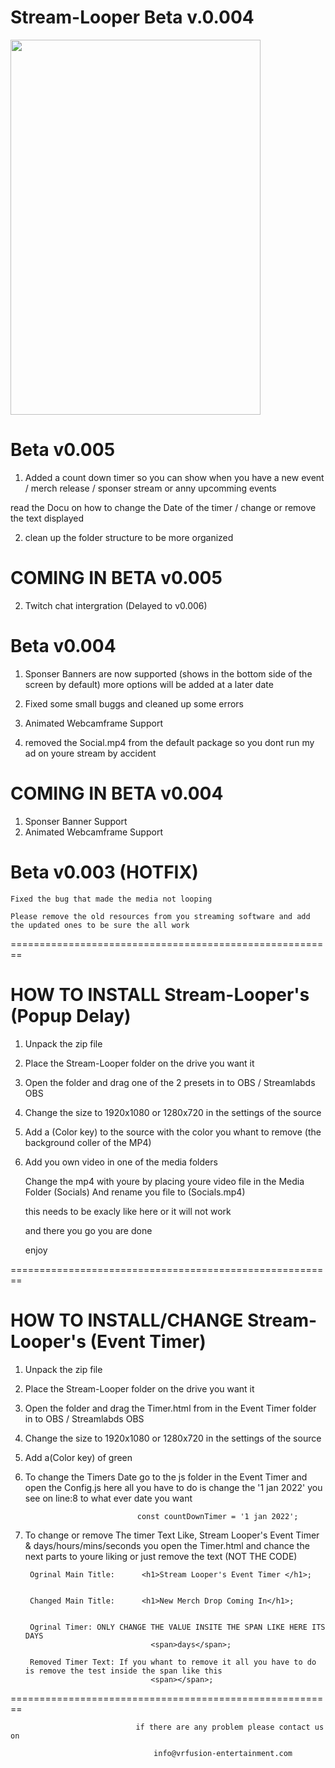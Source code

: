 # Stream-Looper Beta v.0.004

 <img src="/StreamLooper.png" height="600" width="400">


# Beta v0.005
1. Added a count down timer so you can show when you have a new event / merch release / sponser stream
 or anny upcomming events 

 read the Docu on how to change the Date of the timer
 / change or remove the text displayed 

2. clean up the folder structure to be more organized 



# COMING IN BETA v0.005

2. Twitch chat intergration (Delayed to v0.006)




# Beta v0.004

1. Sponser Banners are now supported (shows in the bottom side of the screen by default)
more options will be added at a later date

2. Fixed some small buggs and cleaned up some errors

3. Animated Webcamframe Support

4. removed the Social.mp4 from the default package so you dont run my ad on youre stream by accident



# COMING IN BETA v0.004

1.  Sponser Banner Support
2.  Animated Webcamframe Support


# Beta v0.003 (HOTFIX)

    Fixed the bug that made the media not looping

    Please remove the old resources from you streaming software and add the updated ones to be sure the all work
 
 ========================================================

# HOW TO INSTALL Stream-Looper's (Popup Delay)

1. Unpack the zip file
2. Place the Stream-Looper folder on the drive you want it 
2. Open the folder and drag one of the 2 presets in to OBS / Streamlabds OBS 
3. Change the size to 1920x1080 or 1280x720 in the settings of the source
4. Add a (Color key) to the source with the color you whant to remove (the background coller of the MP4)
5. Add you own video in one of the media folders 

    Change the mp4 with youre by placing youre video file in the Media Folder (Socials)
    And rename you file to (Socials.mp4)


    this needs to be exacly like here or it will not work

    and there you go you are done 

    enjoy 
    
 ========================================================
 

# HOW TO INSTALL/CHANGE Stream-Looper's (Event Timer)

1. Unpack the zip file
2. Place the Stream-Looper folder on the drive you want it 
2. Open the folder and drag the Timer.html from in the Event Timer folder in to OBS / Streamlabds OBS 
3. Change the size to 1920x1080 or 1280x720 in the settings of the source
4. Add a(Color key) of green
5. To change the Timers Date go to the js folder in the Event Timer and open the Config.js
                            here all you have to do is change the
                    '1 jan 2022' you see on line:8 to what ever date you want

                                const countDownTimer = '1 jan 2022';

6. To change or remove The timer Text Like,
         Stream Looper's Event Timer & days/hours/mins/seconds
         you open the Timer.html and chance the next parts to youre liking or just remove the text (NOT THE CODE)


        Ogrinal Main Title:      <h1>Stream Looper's Event Timer </h1>;


        Changed Main Title:      <h1>New Merch Drop Coming In</h1>;


        Ogrinal Timer: ONLY CHANGE THE VALUE INSITE THE SPAN LIKE HERE ITS DAYS 
                                   <span>days</span>;

        Removed Timer Text: If you whant to remove it all you have to do is remove the test inside the span like this 
                                   <span></span>;



 ========================================================


                                if there are any problem please contact us on 

                                    info@vrfusion-entertainment.com
